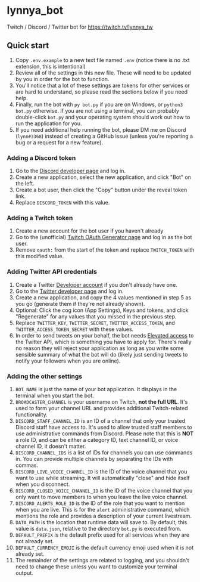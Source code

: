 # lynnya_bot
Twitch / Discord / Twitter bot for https://twitch.tv/lynnya_tw

## Quick start
1. Copy `.env.example` to a new text file named `.env` (notice there is no .txt extension, this is intentional)
2. Review all of the settings in this new file. These will need to be updated by you in order for the bot to function.
3. You'll notice that a lot of these settings are tokens for other services or are hard to understand, so please read the sections below if you need help.
6. Finally, run the bot with `py bot.py` if you are on Windows, or `python3 bot.py` otherwise. If you are not using a terminal, you can probably double-click `bot.py` and your operating system should work out how to run the application for you.
7. If you need additional help running the bot, please DM me on Discord (`lynn#3368`) instead of creating a GitHub issue (unless you're reporting a bug or a request for a new feature).

### Adding a Discord token
1. Go to the [Discord developer page](https://discord.com/developers/applications) and log in.
2. Create a new application, select the new application, and click "Bot" on the left.
3. Create a bot user, then click the "Copy" button under the reveal token link.
4. Replace `DISCORD_TOKEN` with this value.

### Adding a Twitch token
1. Create a new account for the bot user if you haven't already
2. Go to the (unofficial) [Twitch OAuth Generator page](https://twitchapps.com/tmi/) and log in as the bot user.
3. Remove `oauth:` from the start of the token and replace `TWITCH_TOKEN` with this modified value.

### Adding Twitter API credentials
1. Create a Twitter [Developer account](https://developer.twitter.com/en) if you don't already have one.
2. Go to the [Twitter developer page](https://developer.twitter.com/en/portal/dashboard) and log in.
3. Create a new application, and copy the 4 values mentioned in step 5 as you go (generate them if they're not already shown).
4. Optional: Click the cog icon (App Settings), Keys and tokens, and click "Regenerate" for any values that you missed in the previous step.
5. Replace `TWITTER_KEY`, `TWITTER_SECRET`, `TWITTER_ACCESS_TOKEN`, and `TWITTER_ACCESS_TOKEN_SECRET` with these values.
6. In order to send tweets on your behalf, the bot needs [Elevated access](https://developer.twitter.com/en/portal/petition/essential/basic-info) to the Twitter API, which is something you have to apply for. There's really no reason they will reject your application as long as you write some sensible summary of what the bot will do (likely just sending tweets to notify your followers when you are online).

### Adding the other settings
1. `BOT_NAME` is just the name of your bot application. It displays in the terminal when you start the bot.
2. `BROADCASTER_CHANNEL` is your username on Twitch, **not the full URL**. It's used to form your channel URL and provides additional Twitch-related functionality.
3. `DISCORD_STAFF_CHANNEL_ID` is an ID of a channel that only your trusted Discord staff have access to. It's used to allow trusted staff members to use administrative commands from Discord. Please note that this is **NOT** a role ID, and can be either a category ID, text channel ID, or voice channel ID, it doesn't matter.
4. `DISCORD_CHANNEL_IDS` is a list of IDs for channels you can use commands in. You can provide multiple channels by separating the IDs with commas.
5. `DISCORD_LIVE_VOICE_CHANNEL_ID` is the ID of the voice channel that you want to use while streaming. It will automatically "close" and hide itself when you disconnect.
6. `DISCORD_CLOSED_VOICE_CHANNEL_ID` is the ID of the voice channel that you only want to move members to when you leave the live voice channel.
7. `DISCORD_ALERTS_ROLE_ID` is the ID of the role that you want to mention when you are live. This is for the `alert` administrative command, which mentions the role and provides a description of your current livestream.
8. `DATA_PATH` is the location that runtime data will save to. By default, this value is `data.json`, relative to the directory `bot.py` is executed from.
9. `DEFAULT_PREFIX` is the default prefix used for all services when they are not already set.
10. `DEFAULT_CURRENCY_EMOJI` is the default currency emoji used when it is not already set.
11. The remainder of the settings are related to logging, and you shouldn't need to change these unless you want to customize your terminal output.
